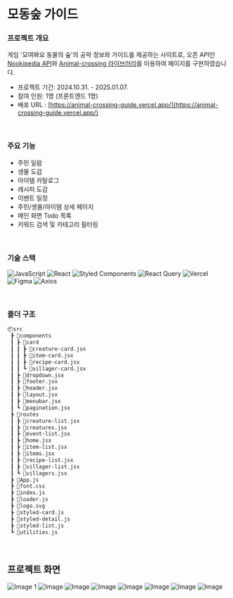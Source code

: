 # 모동숲 가이드

### 프로젝트 개요
게임 '모여봐요 동물의 숲'의 공략 정보와 가이드를 제공하는 사이트로, 오픈 API인 [Nookipedia API](https://api.nookipedia.com/)와 [Animal-crossing 라이브러리](https://github.com/Norviah/animal-crossing/tree/master)를 이용하여 페이지를 구현하였습니다.

- 프로젝트 기간: 2024.10.31. - 2025.01.07.
- 참여 인원: 1명 (프론트엔드 1명)
- 배포 URL :  [https://animal-crossing-guide.vercel.app/](https://animal-crossing-guide.vercel.app/)

&nbsp;
### 주요 기능
- 주민 일람
- 생물 도감
- 아이템 카탈로그
- 레시피 도감
- 이벤트 일정
- 주민/생물/아이템 상세 페이지
- 메인 화면 Todo 목록
- 키워드 검색 및 카테고리 필터링


&nbsp;
### 기술 스택
![JavaScript](https://img.shields.io/badge/javascript-%23323330.svg?style=for-the-badge&logo=javascript&logoColor=%23F7DF1E)
![React](https://img.shields.io/badge/react-%2320232a.svg?style=for-the-badge&logo=react&logoColor=%2361DAFB)
![Styled Components](https://img.shields.io/badge/styled--components-DB7093?style=for-the-badge&logo=styled-components&logoColor=white)
![React Query](https://img.shields.io/badge/-React%20Query-FF4154?style=for-the-badge&logo=react%20query&logoColor=white)
![Vercel](https://img.shields.io/badge/vercel-%23000000.svg?style=for-the-badge&logo=vercel&logoColor=white)
![Figma](https://img.shields.io/badge/figma-%23F24E1E.svg?style=for-the-badge&logo=figma&logoColor=white)
![Axios](https://img.shields.io/badge/axios-%5A29E4.svg?style=for-the-badge&logo=axios&logoColor=white)

&nbsp;
### 폴더 구조

```bash
📦src
 ┣ 📂components
 ┃ ┣ 📂card
 ┃ ┃ ┣ 📜creature-card.jsx
 ┃ ┃ ┣ 📜item-card.jsx
 ┃ ┃ ┣ 📜recipe-card.jsx
 ┃ ┃ ┗ 📜villager-card.jsx
 ┃ ┣ 📜dropdown.jsx
 ┃ ┣ 📜footer.jsx
 ┃ ┣ 📜header.jsx
 ┃ ┣ 📜layout.jsx
 ┃ ┣ 📜menubar.jsx
 ┃ ┗ 📜pagination.jsx
 ┣ 📂routes
 ┃ ┣ 📜creature-list.jsx
 ┃ ┣ 📜creatures.jsx
 ┃ ┣ 📜event-list.jsx
 ┃ ┣ 📜home.jsx
 ┃ ┣ 📜item-list.jsx
 ┃ ┣ 📜items.jsx
 ┃ ┣ 📜recipe-list.jsx
 ┃ ┣ 📜villager-list.jsx
 ┃ ┗ 📜villagers.jsx
 ┣ 📜App.js
 ┣ 📜font.css
 ┣ 📜index.js
 ┣ 📜loader.js
 ┣ 📜logo.svg
 ┣ 📜styled-card.js
 ┣ 📜styled-detail.js
 ┣ 📜styled-list.js
 ┗ 📜utilities.js

```

&nbsp;
## 프로젝트 화면

<img src="https://github.com/user-attachments/assets/fc92265e-e27a-4e88-88e5-604295251c3b" alt="Image 1" />
<img src="https://github.com/user-attachments/assets/58d34d21-7573-4967-bfd5-96a08dd9b675" alt="Image" />
<img src="https://github.com/user-attachments/assets/3e3f4ba1-44f5-4c22-9950-3b7b2c8d3877" alt="Image" />
<img src="https://github.com/user-attachments/assets/8e885ef3-3e95-4182-8551-1bba7c4a0119" alt="Image" />
<img src="https://github.com/user-attachments/assets/eddbc338-ecb7-466a-a608-b56996a66918" alt="Image" />
<img src="https://github.com/user-attachments/assets/eb193d5f-574f-4db4-9359-92d4fa205833" alt="Image" />
<img src="https://github.com/user-attachments/assets/b20c97f9-d3de-4737-9a30-00b1888756e5" alt="Image" />
<img src="https://github.com/user-attachments/assets/e3eb09aa-c633-487c-af58-ec6470a9a871" alt="Image" />

